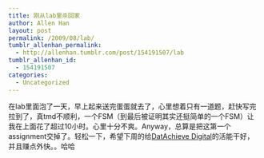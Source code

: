 ```yaml
---
title: 刚从lab里杀回家
author: Allen Han
layout: post
permalink: /2009/08/lab/
tumblr_allenhan_permalink:
  - http://allenhan.tumblr.com/post/154191507/lab
tumblr_allenhan_id:
  - 154191507
categories:
  - Uncategorized
---
```

在lab里面泡了一天，早上起来送完蛋蛋就去了，心里想着只有一道题，赶快写完拉到了，真tmd不顺利，一个FSM（到最后被证明其实还挺简单的一个FSM）让我在上面花了超过10小时。心里十分不爽。Anyway，总算是把这第一个assignment交掉了。轻松一下，希望下周的给<a target="_blank" href="http://www.datachieve.com/">DatAchieve Digital</a>的活能干好，并且赚点外快。。哈哈
